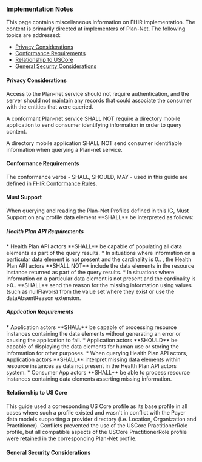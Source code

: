 <div xmlns="http://www.w3.org/1999/xhtml" xmlns:xsi="http://www.w3.org/2001/XMLSchema-instance" xsi:schemaLocation="http://hl7.org/fhir ../../input-cache/schemas-r5/fhir-single.xsd">

<h3><a name="Implementation"></a>Implementation Notes</h3>
<p>This page contains miscellaneous information on  FHIR implementation. The content is primarily directed at implementers of Plan-Net. The following topics are addressed: </p>

<ul>
    <li><a href="#privacy-considerations">Privacy Considerations</a></li>
    <li><a href="#conformance-requirements">Conformance Requirements</a></li>
    <li><a href="#relationship-to-us-core">Relationship to USCore</a></li>
    <li><a href="#general-security-considerations">General Security Considerations</a></li>
</ul>

<h4><a name="Privacy"></a>Privacy Considerations</h4>


Access to the Plan-net service should not require authentication, and the server should not maintain any records that could associate the consumer with the entities that were queried.

A conformant Plan-net service SHALL NOT require a directory mobile application to send consumer identifying information in order to query content.

A directory mobile application SHALL NOT send consumer identifiable information when querying a Plan-net service.

<h4><a name="Conformance"></a>Conformance Requirements</h4>

The conformance verbs - SHALL, SHOULD, MAY - used in this guide are defined in [FHIR Conformance Rules](https://trifolia-fhir-dev.lantanagroup.com/http:/hl7.org/fhir/R4/conformance-rules.html).

<h4><a name="MustSupport"></a>Must Support</h4>
When querying and reading the Plan-Net Profiles defined in this IG, Must Support on any profile data element **SHALL** be interpreted as follows:

<h5>Health Plan API Requirements</h5>
* Health Plan API actors **SHALL** be capable of populating all data elements as part of the query results.
* In situations where information on a particular data element is not present and the cardinality is 0.. , the Health Plan API actors **SHALL NOT** include the data elements in the resource instance returned as part of the query results.
* In situations where information on a particular data element is not present and the cardinality is >0.. **SHALL** send the reason for the missing information using values (such as nullFlavors) from the value set where they exist or use the dataAbsentReason extension.

<h5>Application Requirements</h5>
* Application actors **SHALL** be capable of processing resource instances containing the data elements without generating an error or causing the application to fail.
* Application actors **SHOULD** be capable of displaying the data elements for human use or storing the information for other purposes.
* When querying Health Plan API actors, Application actors **SHALL** interpret missing data elements within resource instances as data not present in the Health Plan API actors system.
* Consumer App actors **SHALL** be able to process resource instances containing data elements asserting missing information.

<h4>Relationship to US Core</h4>
<p>This guide used a corresponding US Core profile as its base profile in all cases where such a profile existed and wasn't in conflict with the Payer data models supporting a provider directory (i.e. Location, Organization and Practitioner).   Conflicts prevented the use of the USCore PractitionerRole profile, but all compatible aspects of the USCore PractitionerRole profile were retained in the corresponding Plan-Net profile.   

<h4>General Security Considerations</h4>

</div>
